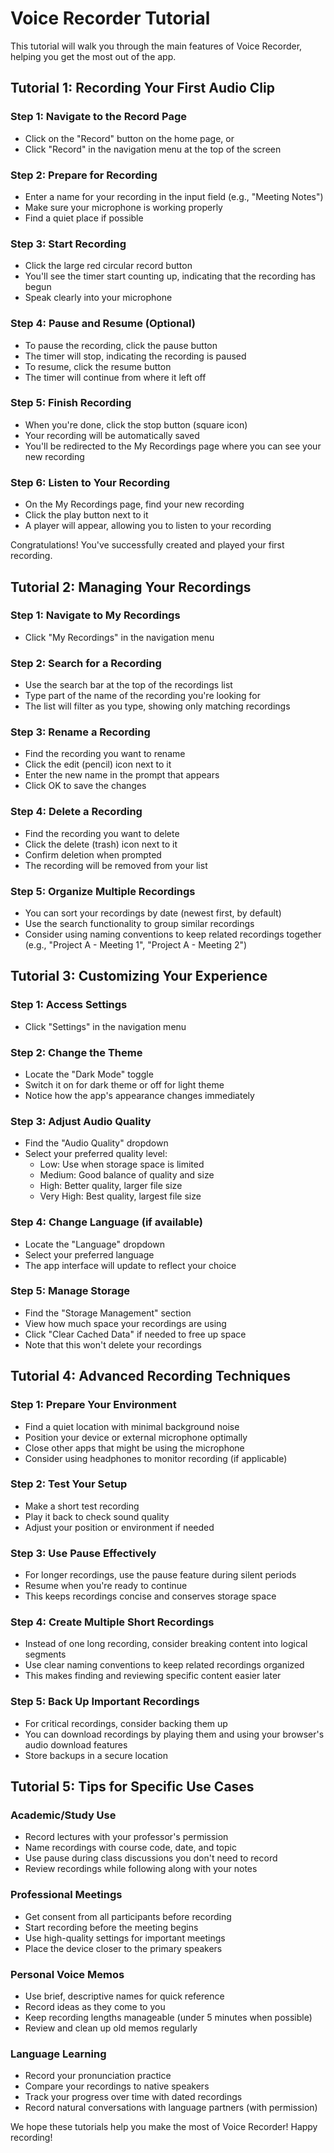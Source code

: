 # Voice Recorder Tutorial

This tutorial will walk you through the main features of Voice Recorder, helping you get the most out of the app.

## Tutorial 1: Recording Your First Audio Clip

### Step 1: Navigate to the Record Page
- Click on the "Record" button on the home page, or
- Click "Record" in the navigation menu at the top of the screen

### Step 2: Prepare for Recording
- Enter a name for your recording in the input field (e.g., "Meeting Notes")
- Make sure your microphone is working properly
- Find a quiet place if possible

### Step 3: Start Recording
- Click the large red circular record button
- You'll see the timer start counting up, indicating that the recording has begun
- Speak clearly into your microphone

### Step 4: Pause and Resume (Optional)
- To pause the recording, click the pause button
- The timer will stop, indicating the recording is paused
- To resume, click the resume button
- The timer will continue from where it left off

### Step 5: Finish Recording
- When you're done, click the stop button (square icon)
- Your recording will be automatically saved
- You'll be redirected to the My Recordings page where you can see your new recording

### Step 6: Listen to Your Recording
- On the My Recordings page, find your new recording
- Click the play button next to it
- A player will appear, allowing you to listen to your recording

Congratulations! You've successfully created and played your first recording.

## Tutorial 2: Managing Your Recordings

### Step 1: Navigate to My Recordings
- Click "My Recordings" in the navigation menu

### Step 2: Search for a Recording
- Use the search bar at the top of the recordings list
- Type part of the name of the recording you're looking for
- The list will filter as you type, showing only matching recordings

### Step 3: Rename a Recording
- Find the recording you want to rename
- Click the edit (pencil) icon next to it
- Enter the new name in the prompt that appears
- Click OK to save the changes

### Step 4: Delete a Recording
- Find the recording you want to delete
- Click the delete (trash) icon next to it
- Confirm deletion when prompted
- The recording will be removed from your list

### Step 5: Organize Multiple Recordings
- You can sort your recordings by date (newest first, by default)
- Use the search functionality to group similar recordings
- Consider using naming conventions to keep related recordings together (e.g., "Project A - Meeting 1", "Project A - Meeting 2")

## Tutorial 3: Customizing Your Experience

### Step 1: Access Settings
- Click "Settings" in the navigation menu

### Step 2: Change the Theme
- Locate the "Dark Mode" toggle
- Switch it on for dark theme or off for light theme
- Notice how the app's appearance changes immediately

### Step 3: Adjust Audio Quality
- Find the "Audio Quality" dropdown
- Select your preferred quality level:
  - Low: Use when storage space is limited
  - Medium: Good balance of quality and size
  - High: Better quality, larger file size
  - Very High: Best quality, largest file size

### Step 4: Change Language (if available)
- Locate the "Language" dropdown
- Select your preferred language
- The app interface will update to reflect your choice

### Step 5: Manage Storage
- Find the "Storage Management" section
- View how much space your recordings are using
- Click "Clear Cached Data" if needed to free up space
- Note that this won't delete your recordings

## Tutorial 4: Advanced Recording Techniques

### Step 1: Prepare Your Environment
- Find a quiet location with minimal background noise
- Position your device or external microphone optimally
- Close other apps that might be using the microphone
- Consider using headphones to monitor recording (if applicable)

### Step 2: Test Your Setup
- Make a short test recording
- Play it back to check sound quality
- Adjust your position or environment if needed

### Step 3: Use Pause Effectively
- For longer recordings, use the pause feature during silent periods
- Resume when you're ready to continue
- This keeps recordings concise and conserves storage space

### Step 4: Create Multiple Short Recordings
- Instead of one long recording, consider breaking content into logical segments
- Use clear naming conventions to keep related recordings organized
- This makes finding and reviewing specific content easier later

### Step 5: Back Up Important Recordings
- For critical recordings, consider backing them up
- You can download recordings by playing them and using your browser's audio download features
- Store backups in a secure location

## Tutorial 5: Tips for Specific Use Cases

### Academic/Study Use
- Record lectures with your professor's permission
- Name recordings with course code, date, and topic
- Use pause during class discussions you don't need to record
- Review recordings while following along with your notes

### Professional Meetings
- Get consent from all participants before recording
- Start recording before the meeting begins
- Use high-quality settings for important meetings
- Place the device closer to the primary speakers

### Personal Voice Memos
- Use brief, descriptive names for quick reference
- Record ideas as they come to you
- Keep recording lengths manageable (under 5 minutes when possible)
- Review and clean up old memos regularly

### Language Learning
- Record your pronunciation practice
- Compare your recordings to native speakers
- Track your progress over time with dated recordings
- Record natural conversations with language partners (with permission)

We hope these tutorials help you make the most of Voice Recorder! Happy recording! 